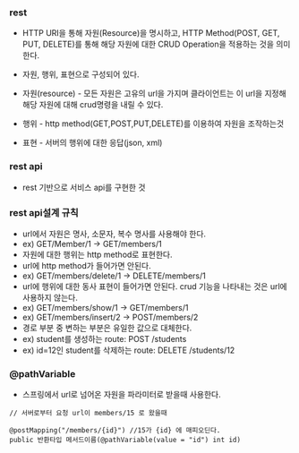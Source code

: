 ### rest

* HTTP URI을 통해 자원(Resource)을 명시하고, HTTP Method(POST, GET, PUT, DELETE)를 통해 해당 자원에 대한
CRUD Operation을 적용하는 것을 의미한다.

* 자원, 행위, 표현으로 구성되어 있다.

* 자원(resource) - 모든 자원은 고유의 url을 가지며 클라이언트는 이 url을 지정해 해당 자원에 대해 crud명령을 내릴 수 있다.

* 행위 - http method(GET,POST,PUT,DELETE)를 이용하여 자원을 조작하는것

* 표현 - 서버의 행위에 대한 응답(json, xml)

### rest api

* rest 기반으로 서비스 api를 구현한 것

### rest api설계 규칙

* url에서 자원은 명사, 소문자, 복수 명사를 사용해야 한다.
* ex) GET/Member/1 -> GET/members/1
* 자원에 대한 행위는 http method로 표현한다.
* url에 http method가 들어가면 안된다.
* ex) GET/members/delete/1 -> DELETE/members/1
* url에 행위에 대한 동사 표현이 들어가면 안된다. crud 기능을 나타내는 것은 url에 사용하지 않는다.
* ex) GET/members/show/1 -> GET/members/1
* ex) GET/members/insert/2 -> POST/members/2
* 경로 부분 중 변하는 부분은 유일한 값으로 대체한다.
* ex) student를 생성하는 route: POST /students 
* ex) id=12인 student를 삭제하는 route: DELETE /students/12


### @pathVariable

* 스프링에서 url로 넘어온 자원을 파라미터로 받을때 사용한다.

```
// 서버로부터 요청 url이 members/15 로 왔을때

@postMapping("/members/{id}") //15가 {id} 에 매피오딘다.
public 반환타입 메서드이름(@pathVariable(value = "id") int id)
```

